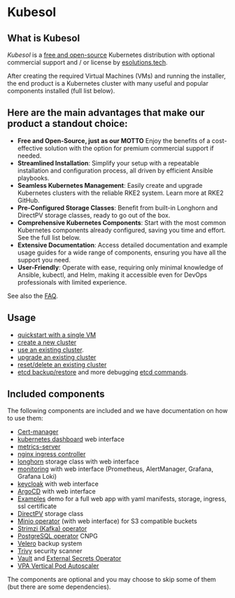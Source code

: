 # Kubesol

## What is Kubesol

_Kubesol_ is a [free and open-source](../LICENSE.md) Kubernetes distribution
with optional commercial support and / or license by [esolutions.tech](https://www.esolutions.tech/kubesol).

After creating the required Virtual Machines (VMs) and running the installer, the end product is a Kubernetes cluster with many useful and popular components installed (full list below).

## Here are the main advantages that make our product a standout choice:
- **Free and Open-Source, just as our MOTTO** Enjoy the benefits of a cost-effective solution with the option for premium commercial support if needed.
- **Streamlined Installation**: Simplify your setup with a repeatable installation and configuration process, all driven by efficient Ansible playbooks.
- **Seamless Kubernetes Management**: Easily create and upgrade Kubernetes clusters with the reliable RKE2 system. Learn more at RKE2 GitHub.
- **Pre-Configured Storage Classes**: Benefit from built-in Longhorn and DirectPV storage classes, ready to go out of the box.
- **Comprehensive Kubernetes Components**: Start with the most common Kubernetes components already configured, saving you time and effort. See the full list below.
- **Extensive Documentation**: Access detailed documentation and example usage guides for a wide range of components, ensuring you have all the support you need.
- **User-Friendly**: Operate with ease, requiring only minimal knowledge of Ansible, kubectl, and Helm, making it accessible even for DevOps professionals with limited experience.

See also the [FAQ](FAQ.md).

## Usage

- [quickstart with a single VM](cluster/Quickstart.md)
- [create a new cluster](cluster/create-new-cluster.md)
- [use an existing cluster](cluster/use-existing-cluster.md).
- [upgrade an existing cluster](cluster/upgrade-cluster.md)
- [reset/delete an existing cluster](cluster/reset-cluster.md)
- [etcd backup/restore](cluster/etcd-backup-restore.md) and more debugging [etcd commands](cluster/etcd-commands.md).

## Included components

The following components are included and we have documentation on how to use them:

- [Cert-manager](components/cert-manager.md)
- [kubernetes dashboard](components/kubernetes-dashboard.md) web interface
- [metrics-server](components/kubernetes-metrics-server.md)
- [nginx ingress controller](components/nginx-ingress-controller.yaml)
- [longhorn](components/longhorn.md) storage class with web interface
- [monitoring](components/monitoring.md) with web interface (Prometheus, AlertManager, Grafana, Grafana Loki)
- [keycloak](components/keycloak.md) with web interface
- [ArgoCD](components/argocd.md) with web interface
- [Examples](components/examples.md) demo for a full web app with yaml manifests, storage, ingress, ssl certificate
- [DirectPV](components/directpv.md) storage class
- [Minio operator](components/minio.md) (with web interface) for S3 compatible buckets
- [Strimzi (Kafka) operator](components/strimzi-kafka.md)
- [PostgreSQL operator](components/postgres-cnpg.md) CNPG
- [Velero](components/velero.md) backup system
- [Trivy](components/trivy.md) security scanner
- [Vault](components/vault.md) and [External Secrets Operator](components/external-secrets.md)
- [VPA Vertical Pod Autoscaler](components/vpa.md)


The components are optional and you may choose to skip some of them (but there are some dependencies).


